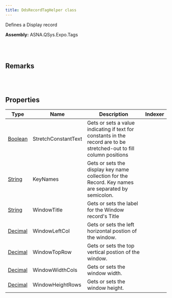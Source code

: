 ```yaml
---
title: DdsRecordTagHelper class
---
```


Defines a Display record

**Assembly:** ASNA.QSys.Expo.Tags

<br>
<br>

## Remarks

<br>
<br>

## Properties

| Type | Name | Description | Indexer
| --- | --- | --- | --- 
| [Boolean](https://docs.microsoft.com/en-us/dotnet/api/system.boolean?view=net-5.0) | StretchConstantText | Gets or sets a value indicating if text for constants in the record are to be stretched-out to fill column positions | 
| [String](https://docs.microsoft.com/en-us/dotnet/api/system.string?view=net-5.0) | KeyNames | Gets or sets the display key name collection for the Record. Key names are separated by semicolon. | 
| [String](https://docs.microsoft.com/en-us/dotnet/api/system.string?view=net-5.0) | WindowTitle | Gets or sets the label for the Window record's Title | 
| [Decimal](https://docs.microsoft.com/en-us/dotnet/api/system.decimal?view=net-5.0) | WindowLeftCol | Gets or sets the left horizontal postion of the window. | 
| [Decimal](https://docs.microsoft.com/en-us/dotnet/api/system.decimal?view=net-5.0) | WindowTopRow | Gets or sets the top vertical postion of the window. | 
| [Decimal](https://docs.microsoft.com/en-us/dotnet/api/system.decimal?view=net-5.0) | WindowWidthCols | Gets or sets the window width. | 
| [Decimal](https://docs.microsoft.com/en-us/dotnet/api/system.decimal?view=net-5.0) | WindowHeightRows | Gets or sets the window height. | 

<br>
<br>

